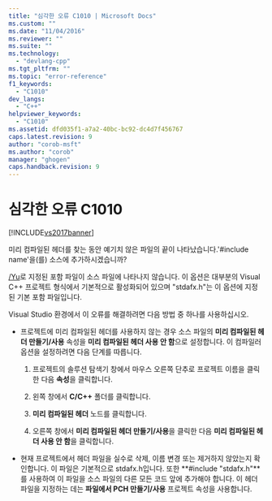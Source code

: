 ```yaml
---
title: "심각한 오류 C1010 | Microsoft Docs"
ms.custom: ""
ms.date: "11/04/2016"
ms.reviewer: ""
ms.suite: ""
ms.technology: 
  - "devlang-cpp"
ms.tgt_pltfrm: ""
ms.topic: "error-reference"
f1_keywords: 
  - "C1010"
dev_langs: 
  - "C++"
helpviewer_keywords: 
  - "C1010"
ms.assetid: dfd035f1-a7a2-40bc-bc92-dc4d7f456767
caps.latest.revision: 9
author: "corob-msft"
ms.author: "corob"
manager: "ghogen"
caps.handback.revision: 9
---
```

# 심각한 오류 C1010
[!INCLUDE[vs2017banner](../../assembler/inline/includes/vs2017banner.md)]

미리 컴파일된 헤더를 찾는 동안 예기치 않은 파일의 끝이 나타났습니다.'\#include name'을\(를\) 소스에 추가하시겠습니까?  
  
 [\/Yu](../../build/reference/yu-use-precompiled-header-file.md)로 지정된 포함 파일이 소스 파일에 나타나지 않습니다.  이 옵션은 대부분의 Visual C\+\+ 프로젝트 형식에서 기본적으로 활성화되어 있으며 "stdafx.h"는 이 옵션에 지정된 기본 포함 파일입니다.  
  
 Visual Studio 환경에서 이 오류를 해결하려면 다음 방법 중 하나를 사용하십시오.  
  
-   프로젝트에 미리 컴파일된 헤더를 사용하지 않는 경우 소스 파일의 **미리 컴파일된 헤더 만들기\/사용** 속성을 **미리 컴파일된 헤더 사용 안 함**으로 설정합니다.  이 컴파일러 옵션을 설정하려면 다음 단계를 따릅니다.  
  
    1.  프로젝트의 솔루션 탐색기 창에서 마우스 오른쪽 단추로 프로젝트 이름을 클릭한 다음 **속성**을 클릭합니다.  
  
    2.  왼쪽 창에서 **C\/C\+\+** 폴더를 클릭합니다.  
  
    3.  **미리 컴파일된 헤더** 노드를 클릭합니다.  
  
    4.  오른쪽 창에서 **미리 컴파일된 헤더 만들기\/사용**을 클릭한 다음 **미리 컴파일된 헤더 사용 안 함**을 클릭합니다.  
  
-   현재 프로젝트에서 헤더 파일을 실수로 삭제, 이름 변경 또는 제거하지 않았는지 확인합니다. 이 파일은 기본적으로 stdafx.h입니다.  또한 **\#include "stdafx.h"**를 사용하여 이 파일을 소스 파일의 다른 모든 코드 앞에 추가해야 합니다. 이 헤더 파일을 지정하는 데는 **파일에서 PCH 만들기\/사용** 프로젝트 속성을 사용합니다.